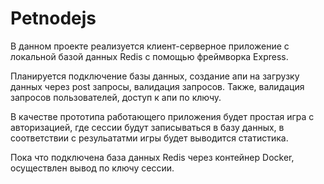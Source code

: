 # Petnodejs

В данном проекте реализуется клиент-серверное приложение с локальной базой данных Redis с помощью фреймворка Express.

Планируется подключение базы данных, создание апи на загрузку данных через post запросы, валидация запросов.
Также, валидация запросов пользователей, доступ к апи по ключу.

В качестве прототипа работающего приложения будет простая игра с авторизацией, где сессии будут записываться в базу данных, в соответствии с резульататми игры будет выводится статистика.

Пока что подключена база данных Redis через контейнер Docker, осуществлен вывод по ключу сессии.
